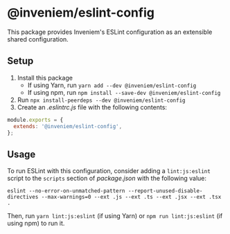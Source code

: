 # @inveniem/eslint-config

This package provides Inveniem's ESLint configuration as an extensible shared
configuration.

## Setup

1. Install this package
    * If using Yarn, run `yarn add --dev @inveniem/eslint-config`
    * If using npm, run `npm install --save-dev @inveniem/eslint-config`
2. Run `npx install-peerdeps --dev @inveniem/eslint-config`
3. Create an _.eslintrc.js_ file with the following contents:

```javascript
module.exports = {
  extends: '@inveniem/eslint-config',
};
```

## Usage

To run ESLint with this configuration, consider adding a `lint:js:eslint` script
to the `scripts` section of _package.json_ with the following value:

```
eslint --no-error-on-unmatched-pattern --report-unused-disable-directives --max-warnings=0 --ext .js --ext .ts --ext .jsx --ext .tsx .
```

Then, run `yarn lint:js:eslint` (if using Yarn) or `npm run lint:js:eslint` (if
using npm) to run it.
